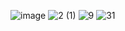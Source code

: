 ![image](https://user-images.githubusercontent.com/81559230/197140670-e9f5f6eb-93ea-4be4-8d83-6d850c9c3254.png)
![2 (1)](https://user-images.githubusercontent.com/81559230/197140695-c8444649-2ff1-4b4d-91c6-fdb29b1996a6.png)
![9](https://user-images.githubusercontent.com/81559230/197140704-e4e5bbfe-dabc-4fc8-9ae9-3fc846ed5355.png)
![31](https://user-images.githubusercontent.com/81559230/197140711-ff61516a-baf9-4d52-bd4f-d388a65224a7.png)
